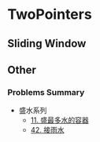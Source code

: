 # TwoPointers
## Sliding Window

## Other
### Problems Summary
* 盛水系列
    * [11. 盛最多水的容器](https://leetcode-cn.com/problems/container-with-most-water/)
    * [42. 接雨水](https://leetcode-cn.com/problems/trapping-rain-water/)